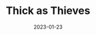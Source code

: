---
date: 2023-01-23
dateYear: 2023
isbn: 9780062568274
title: Thick as Thieves
description: "Kamet, a secretary and slave to his Mede master, has the ambition and the means to become one of the most powerful people in the Empire. But with a whispered warning the future he envisioned is wrenched away, and he is forced onto a very different path. Set in the world of the Queen’s Thief, this epic adventure sees an ordinary hero take on an extraordinary mission."
cover: cover_thickasthieves.jpeg
coverGoogle: https://books.google.com/books/content?id=bJAiDQAAQBAJ&printsec=frontcover&img=1&zoom=1&edge=curl&source=gbs_api
pageCount: 352
authors: Megan Whalen Turner
publishers: HarperCollins
published: 2017-05-16
publishedYear: 2017
bookSeries: The Queen's Thief
shelves:
- fiction
---